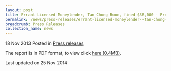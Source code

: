 ```yaml
---
layout: post
title: Errant Licensed Moneylender, Tan Chong Boon, fined $36,000 - Press Release
permalink: /news/press-releases/errant-licensed-moneylender--tan-chong-boon--fined--36-000---pre
breadcrumb: Press Releases
collection_name: news
---
```


18 Nov 2013 Posted in [Press releases](/news/press-releases)

The report is in PDF format, to view click [here (0.4MB)](/files/news/press-releases/2013/11/PressReleaseConvictionAndSentencingOfTanChongBoon.pdf).

<p class="right-side-updated">Last updated on 25 Nov 2014</p>


